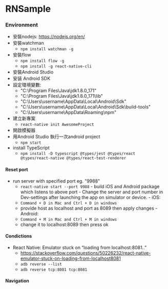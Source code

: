 # RNSample

### Environment
 - 安裝nodejs: https://nodejs.org/en/
 - 安裝watchman
   - ```npm install watchman -g```
 - 安裝flow
   - ```npm install flow -g```
   - ```npm install -g react-native-cli```
 - 安裝Android Studio
 - 安装 Android SDK
 - 設定環境變數:
    - "C:\Program Files\Java\jdk1.8.0_171"
    - "C:\Program Files\Java\jdk1.8.0_171\lib"  
    - "C:\Users\username\AppData\Local\Android\Sdk"
    - "C:\Users\username\AppData\Local\Android\Sdk\build-tools"
    - "C:\Users\username\AppData\Roaming\npm"
 - 建立新專案
   - ```react-native init AwesomeProject```
 - 開啟模擬器
 - 用Android Studio 執行一次android project
   - ```npm start```
 - install TypeScript
   - ```npm install -D typescript @types/jest @types/react @types/react-native @types/react-test-renderer```


#### Reset port 
   - run server with specified port eg. "9988"
      - ```react-native start --port 9988```
	- build iOS and Android package which listens to above port
	- Change the server and port number in Dev-settings after launching the app on simulator or device.
	- iOS:
      - ```Command + D in Mac and Ctrl + D in windows```
	   - provide host as localhost and port as 8089 then apply changes
	- Android:
      - ```Command + M in Mac and Ctrl + M in windows```
	   - change it to localhost:8089 then press ok
	
	
#### Condictions
 - React Native: Emulator stuck on “loading from localhost:8081..”
	- https://stackoverflow.com/questions/50226232/react-native-emulator-stuck-on-loading-from-localhost8081
   - ```adb reverse --list```
   - ```adb reverse tcp:8081 tcp:8081```

 

#### Navigation